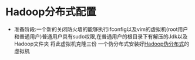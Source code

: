 # Hadoop分布式配置

- 准备阶段:一个新的关闭防火墙的能够执行ifconfig以及vim的虚拟机(root用户和普通用户)普通用户具有sudo权限,在普通用户的根目录下有解压的Jdk以及Hadoop文件夹 将此虚拟机克隆三份
一个伪分布式安装好[Hadoop伪分布式](https://0libingyang0.github.io/Environment/Hadoop02)的虚拟机 